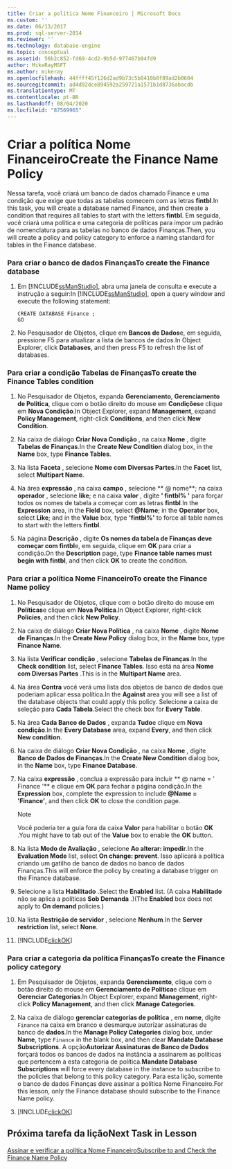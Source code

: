 ```yaml
---
title: Criar a política Nome Financeiro | Microsoft Docs
ms.custom: ''
ms.date: 06/13/2017
ms.prod: sql-server-2014
ms.reviewer: ''
ms.technology: database-engine
ms.topic: conceptual
ms.assetid: 56b2c852-fd69-4cd2-9b5d-977467b94fd9
author: MikeRayMSFT
ms.author: mikeray
ms.openlocfilehash: 44ffff45f126d2ad9b73c5b8410b8f89ad2b0604
ms.sourcegitcommit: ad4d92dce894592a259721a1571b1d8736abacdb
ms.translationtype: MT
ms.contentlocale: pt-BR
ms.lasthandoff: 08/04/2020
ms.locfileid: "87569965"
---
```

# <a name="create-the-finance-name-policy"></a><span data-ttu-id="c3b4d-102">Criar a política Nome Financeiro</span><span class="sxs-lookup"><span data-stu-id="c3b4d-102">Create the Finance Name Policy</span></span>
  <span data-ttu-id="c3b4d-103">Nessa tarefa, você criará um banco de dados chamado Finance e uma condição que exige que todas as tabelas comecem com as letras **fintbl**.</span><span class="sxs-lookup"><span data-stu-id="c3b4d-103">In this task, you will create a database named Finance, and then create a condition that requires all tables to start with the letters **fintbl**.</span></span> <span data-ttu-id="c3b4d-104">Em seguida, você criará uma política e uma categoria de políticas para impor um padrão de nomenclatura para as tabelas no banco de dados Finanças.</span><span class="sxs-lookup"><span data-stu-id="c3b4d-104">Then, you will create a policy and policy category to enforce a naming standard for tables in the Finance database.</span></span>  
  
### <a name="to-create-the-finance-database"></a><span data-ttu-id="c3b4d-105">Para criar o banco de dados Finanças</span><span class="sxs-lookup"><span data-stu-id="c3b4d-105">To create the Finance database</span></span>  
  
1.  <span data-ttu-id="c3b4d-106">Em [!INCLUDE[ssManStudio](../../includes/ssmanstudio-md.md)], abra uma janela de consulta e execute a instrução a seguir:</span><span class="sxs-lookup"><span data-stu-id="c3b4d-106">In [!INCLUDE[ssManStudio](../../includes/ssmanstudio-md.md)], open a query window and execute the following statement:</span></span>  
  
    ```  
    CREATE DATABASE Finance ;  
    GO  
    ```  
  
2.  <span data-ttu-id="c3b4d-107">No Pesquisador de Objetos, clique em **Bancos de Dados**e, em seguida, pressione F5 para atualizar a lista de bancos de dados.</span><span class="sxs-lookup"><span data-stu-id="c3b4d-107">In Object Explorer, click **Databases**, and then press F5 to refresh the list of databases.</span></span>  
  
### <a name="to-create-the-finance-tables-condition"></a><span data-ttu-id="c3b4d-108">Para criar a condição Tabelas de Finanças</span><span class="sxs-lookup"><span data-stu-id="c3b4d-108">To create the Finance Tables condition</span></span>  
  
1.  <span data-ttu-id="c3b4d-109">No Pesquisador de Objetos, expanda **Gerenciamento**, **Gerenciamento de Política**, clique com o botão direito do mouse em **Condições**e clique em **Nova Condição**.</span><span class="sxs-lookup"><span data-stu-id="c3b4d-109">In Object Explorer, expand **Management**, expand **Policy Management**, right-click **Conditions**, and then click **New Condition**.</span></span>  
  
2.  <span data-ttu-id="c3b4d-110">Na caixa de diálogo **Criar Nova Condição** , na caixa **Nome** , digite **Tabelas de Finanças**.</span><span class="sxs-lookup"><span data-stu-id="c3b4d-110">In the **Create New Condition** dialog box, in the **Name** box, type **Finance Tables**.</span></span>  
  
3.  <span data-ttu-id="c3b4d-111">Na lista **Faceta** , selecione **Nome com Diversas Partes**.</span><span class="sxs-lookup"><span data-stu-id="c3b4d-111">In the **Facet** list, select **Multipart Name**.</span></span>  
  
4.  <span data-ttu-id="c3b4d-112">Na área **expressão** , na caixa **campo** , selecione \*\* \@ nome\*\*; na caixa **operador** , selecione **like**; e na caixa **valor** , digite **' fintbl% '** para forçar todos os nomes de tabela a começar com as letras **fintbl**.</span><span class="sxs-lookup"><span data-stu-id="c3b4d-112">In the **Expression** area, in the **Field** box, select **\@Name**; in the **Operator** box, select **Like**; and in the **Value** box, type **'fintbl%'** to force all table names to start with the letters **fintbl**.</span></span>  
  
5.  <span data-ttu-id="c3b4d-113">Na página **Descrição** , digite **Os nomes da tabela de Finanças deve começar com fintbl**e, em seguida, clique em **OK** para criar a condição.</span><span class="sxs-lookup"><span data-stu-id="c3b4d-113">On the **Description** page, type **Finance table names must begin with fintbl**, and then click **OK** to create the condition.</span></span>  
  
### <a name="to-create-the-finance-name-policy"></a><span data-ttu-id="c3b4d-114">Para criar a política Nome Financeiro</span><span class="sxs-lookup"><span data-stu-id="c3b4d-114">To create the Finance Name policy</span></span>  
  
1.  <span data-ttu-id="c3b4d-115">No Pesquisador de Objetos, clique com o botão direito do mouse em **Políticas**e clique em **Nova Política**.</span><span class="sxs-lookup"><span data-stu-id="c3b4d-115">In Object Explorer, right-click **Policies**, and then click **New Policy**.</span></span>  
  
2.  <span data-ttu-id="c3b4d-116">Na caixa de diálogo **Criar Nova Política** , na caixa **Nome** , digite **Nome de Finanças**.</span><span class="sxs-lookup"><span data-stu-id="c3b4d-116">In the **Create New Policy** dialog box, in the **Name** box, type **Finance Name**.</span></span>  
  
3.  <span data-ttu-id="c3b4d-117">Na lista **Verificar condição** , selecione **Tabelas de Finanças**.</span><span class="sxs-lookup"><span data-stu-id="c3b4d-117">In the **Check condition** list, select **Finance Tables**.</span></span> <span data-ttu-id="c3b4d-118">Isso está na área **Nome com Diversas Partes** .</span><span class="sxs-lookup"><span data-stu-id="c3b4d-118">This is in the **Multipart Name** area.</span></span>  
  
4.  <span data-ttu-id="c3b4d-119">Na área **Contra** você verá uma lista dos objetos de banco de dados que poderiam aplicar essa política.</span><span class="sxs-lookup"><span data-stu-id="c3b4d-119">In the **Against** area you will see a list of the database objects that could apply this policy.</span></span> <span data-ttu-id="c3b4d-120">Selecione a caixa de seleção para **Cada Tabela**.</span><span class="sxs-lookup"><span data-stu-id="c3b4d-120">Select the check box for **Every Table**.</span></span>  
  
5.  <span data-ttu-id="c3b4d-121">Na área **Cada Banco de Dados** , expanda **Tudo**e clique em **Nova condição**.</span><span class="sxs-lookup"><span data-stu-id="c3b4d-121">In the **Every Database** area, expand **Every**, and then click **New condition**.</span></span>  
  
6.  <span data-ttu-id="c3b4d-122">Na caixa de diálogo **Criar Nova Condição** , na caixa **Nome** , digite **Banco de Dados de Finanças**.</span><span class="sxs-lookup"><span data-stu-id="c3b4d-122">In the **Create New Condition** dialog box, in the **Name** box, type **Finance Database**.</span></span>  
  
7.  <span data-ttu-id="c3b4d-123">Na caixa **expressão** , conclua a expressão para incluir \*\* \@ name = ' Finance '\*\* e clique em **OK** para fechar a página condição.</span><span class="sxs-lookup"><span data-stu-id="c3b4d-123">In the **Expression** box, complete the expression to include **\@Name = 'Finance'**, and then click **OK** to close the condition page.</span></span>  
  
    > [!NOTE]  
    >  <span data-ttu-id="c3b4d-124">Você poderia ter a guia fora da caixa **Valor** para habilitar o botão **OK** .</span><span class="sxs-lookup"><span data-stu-id="c3b4d-124">You might have to tab out of the **Value** box to enable the **OK** button.</span></span>  
  
8.  <span data-ttu-id="c3b4d-125">Na lista **Modo de Avaliação** , selecione **Ao alterar: impedir**.</span><span class="sxs-lookup"><span data-stu-id="c3b4d-125">In the **Evaluation Mode** list, select **On change: prevent**.</span></span> <span data-ttu-id="c3b4d-126">Isso aplicará a política criando um gatilho de banco de dados no banco de dados Finanças.</span><span class="sxs-lookup"><span data-stu-id="c3b4d-126">This will enforce the policy by creating a database trigger on the Finance database.</span></span>  
  
9. <span data-ttu-id="c3b4d-127">Selecione a lista **Habilitado** .</span><span class="sxs-lookup"><span data-stu-id="c3b4d-127">Select the **Enabled** list.</span></span> <span data-ttu-id="c3b4d-128">(A caixa **Habilitado** não se aplica a políticas **Sob Demanda** .)</span><span class="sxs-lookup"><span data-stu-id="c3b4d-128">(The **Enabled** box does not apply to **On demand** policies.)</span></span>  
  
10. <span data-ttu-id="c3b4d-129">Na lista **Restrição de servidor** , selecione **Nenhum**.</span><span class="sxs-lookup"><span data-stu-id="c3b4d-129">In the **Server restriction** list, select **None**.</span></span>  
  
11. [!INCLUDE[clickOK](../../includes/clickok-md.md)]  
  
### <a name="to-create-the-finance-policy-category"></a><span data-ttu-id="c3b4d-130">Para criar a categoria da política Finanças</span><span class="sxs-lookup"><span data-stu-id="c3b4d-130">To create the Finance policy category</span></span>  
  
1.  <span data-ttu-id="c3b4d-131">Em Pesquisador de Objetos, expanda **Gerenciamento**, clique com o botão direito do mouse em **Gerenciamento de Política**e clique em **Gerenciar Categorias**.</span><span class="sxs-lookup"><span data-stu-id="c3b4d-131">In Object Explorer, expand **Management**, right-click **Policy Management**, and then click **Manage Categories**.</span></span>  
  
2.  <span data-ttu-id="c3b4d-132">Na caixa de diálogo **gerenciar categorias de política** , em **nome**, digite `Finance` na caixa em branco e desmarque autorizar assinaturas de banco de **dados**.</span><span class="sxs-lookup"><span data-stu-id="c3b4d-132">In the **Manage Policy Categories** dialog box, under **Name**, type `Finance` in the blank box, and then clear **Mandate Database Subscriptions**.</span></span> <span data-ttu-id="c3b4d-133">A opção**Autorizar Assinaturas de Banco de Dados** forçará todos os bancos de dados na instância a assinarem as políticas que pertencem a esta categoria de política.</span><span class="sxs-lookup"><span data-stu-id="c3b4d-133">**Mandate Database Subscriptions** will force every database in the instance to subscribe to the policies that belong to this policy category.</span></span> <span data-ttu-id="c3b4d-134">Para esta lição, somente o banco de dados Finanças deve assinar a política Nome Financeiro.</span><span class="sxs-lookup"><span data-stu-id="c3b4d-134">For this lesson, only the Finance database should subscribe to the Finance Name policy.</span></span>  
  
3.  [!INCLUDE[clickOK](../../includes/clickok-md.md)]  
  
## <a name="next-task-in-lesson"></a><span data-ttu-id="c3b4d-135">Próxima tarefa da lição</span><span class="sxs-lookup"><span data-stu-id="c3b4d-135">Next Task in Lesson</span></span>  
 [<span data-ttu-id="c3b4d-136">Assinar e verificar a política Nome Financeiro</span><span class="sxs-lookup"><span data-stu-id="c3b4d-136">Subscribe to and Check the Finance Name Policy</span></span>](lesson-2-2-subscribe-to-and-check-the-finance-name-policy.md)  
  
  
